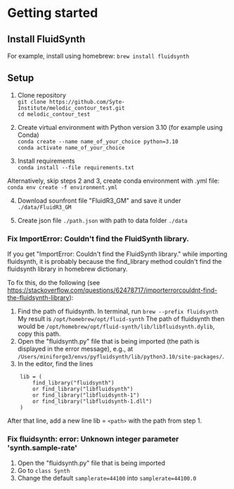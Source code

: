# Getting started

## Install FluidSynth 
For example, install using homebrew:
```brew install fluidsynth```

## Setup

1. Clone repository \
```git clone https://github.com/Syte-Institute/melodic_contour_test.git``` \
```cd melodic_contour_test```

2. Create virtual environment with Python version 3.10 (for example using Conda) \
```conda create --name name_of_your_choice python=3.10``` \
```conda activate name_of_your_choice```

3. Install requirements \
```conda install --file requirements.txt```

Alternatively, skip steps 2 and 3, create conda environment with .yml file:
```conda env create -f environment.yml```

4. Download sounfront file "FluidR3_GM" and save it under 
```./data/FluidR3_GM```

5. Create json file ```./path.json``` with path to data folder ```./data```

### Fix ImportError: Couldn't find the FluidSynth library.
If you get "ImportError: Couldn't find the FluidSynth library." while importing fluidsynth, it is probably because the find_library method couldn't find the fluidsynth library in homebrew dictionary.

To fix this, do the following (see https://stackoverflow.com/questions/62478717/importerrorcouldnt-find-the-fluidsynth-library):

1. Find the path of fluidsynth. In terminal, run ```brew --prefix fluidsynth```
My result is ```/opt/homebrew/opt/fluid-synth``` 
The path of fluidsynth then would be ```/opt/homebrew/opt/fluid-synth/lib/libfluidsynth.dylib```, copy this path.
2. Open the "fluidsynth.py" file that is being imported (the path is displayed in the error message), e.g., at ```/Users/miniforge3/envs/pyfluidsynth/lib/python3.10/site-packages/```.
3. In the editor, find the lines
```
    lib = (
        find_library("fluidsynth")
        or find_library("libfluidsynth")
        or find_library("libfluidsynth-1")
        or find_library("libfluidsynth-1.dll")  
    )
```
After that line, add a new line lib = ```<path>``` with the path from step 1.


### Fix fluidsynth: error: Unknown integer parameter 'synth.sample-rate'
1. Open the "fluidsynth.py" file that is being imported
2. Go to ```class Synth```
3. Change the default ```samplerate=44100``` into ```samplerate=44100.0```
